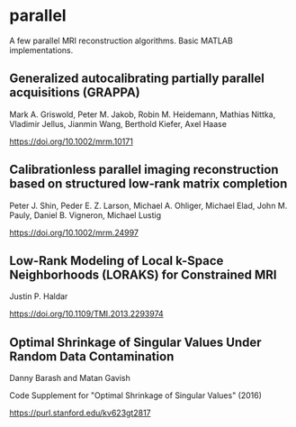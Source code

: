 # parallel
A few parallel MRI reconstruction algorithms. Basic MATLAB implementations.

## Generalized autocalibrating partially parallel acquisitions (GRAPPA)

Mark A. Griswold, Peter M. Jakob, Robin M. Heidemann, Mathias Nittka, Vladimir Jellus, Jianmin Wang, Berthold Kiefer, Axel Haase

https://doi.org/10.1002/mrm.10171


## Calibrationless parallel imaging reconstruction based on structured low‐rank matrix completion

Peter J. Shin, Peder E. Z. Larson, Michael A. Ohliger, Michael Elad, John M. Pauly, Daniel B. Vigneron, Michael Lustig

https://doi.org/10.1002/mrm.24997


## Low-Rank Modeling of Local k-Space Neighborhoods (LORAKS) for Constrained MRI

Justin P. Haldar

https://doi.org/10.1109/TMI.2013.2293974


## Optimal Shrinkage of Singular Values Under Random Data Contamination

Danny Barash and Matan Gavish

Code Supplement for "Optimal Shrinkage of Singular Values" (2016)

https://purl.stanford.edu/kv623gt2817
